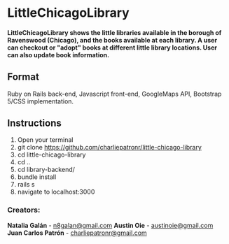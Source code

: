 # **LittleChicagoLibrary**
#### **LittleChicagoLibrary** shows the little libraries available in the borough of Ravenswood (Chicago), and the books available at each library. A user can checkout or "adopt" books at different little library locations. User can also update book information. 
## **Format**
Ruby on Rails back-end, Javascript front-end, GoogleMaps API, Bootstrap 5/CSS implementation.
## **Instructions**
1. Open your terminal
2. git clone https://github.com/charliepatronr/little-chicago-library
3. cd little-chicago-library
4. cd ..
5. cd library-backend/
4. bundle install
5. rails s
6. navigate to localhost:3000
### **Creators:**
**Natalia Galán** - n8galan@gmail.com
**Austin Oie** - austinoie@gmail.com
**Juan Carlos Patrón** - charliepatronr@gmail.com